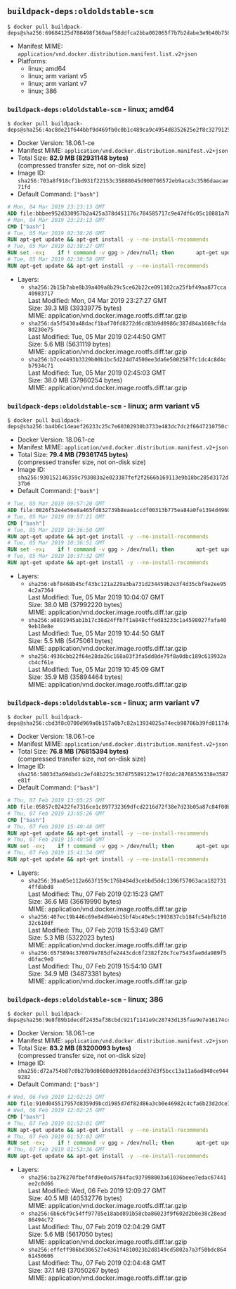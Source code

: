 ## `buildpack-deps:oldoldstable-scm`

```console
$ docker pull buildpack-deps@sha256:69684125d788498f160aaf58ddfca2bba002065f7b7b2dabe3e9b40b7584bfe8
```

-	Manifest MIME: `application/vnd.docker.distribution.manifest.list.v2+json`
-	Platforms:
	-	linux; amd64
	-	linux; arm variant v5
	-	linux; arm variant v7
	-	linux; 386

### `buildpack-deps:oldoldstable-scm` - linux; amd64

```console
$ docker pull buildpack-deps@sha256:4ac8de21f644bbf9d469fb0c0b1c489ca9c4954d8352625e2f8c327912531c2e
```

-	Docker Version: 18.06.1-ce
-	Manifest MIME: `application/vnd.docker.distribution.manifest.v2+json`
-	Total Size: **82.9 MB (82931148 bytes)**  
	(compressed transfer size, not on-disk size)
-	Image ID: `sha256:703a8f918cf1bd931f22153c35888045d900706572eb9aca3c3586daacae71fd`
-	Default Command: `["bash"]`

```dockerfile
# Mon, 04 Mar 2019 23:23:13 GMT
ADD file:bbbee952d330957b2a425a378d451176c784585717c9e47df6c05c10881a7b3c in / 
# Mon, 04 Mar 2019 23:23:13 GMT
CMD ["bash"]
# Tue, 05 Mar 2019 02:38:26 GMT
RUN apt-get update && apt-get install -y --no-install-recommends 		ca-certificates 		curl 		netbase 		wget 	&& rm -rf /var/lib/apt/lists/*
# Tue, 05 Mar 2019 02:38:27 GMT
RUN set -ex; 	if ! command -v gpg > /dev/null; then 		apt-get update; 		apt-get install -y --no-install-recommends 			gnupg 			dirmngr 		; 		rm -rf /var/lib/apt/lists/*; 	fi
# Tue, 05 Mar 2019 02:38:58 GMT
RUN apt-get update && apt-get install -y --no-install-recommends 		bzr 		git 		mercurial 		openssh-client 		subversion 				procps 	&& rm -rf /var/lib/apt/lists/*
```

-	Layers:
	-	`sha256:2b15b7abe8b39a409a8b29c5ce62b22ce091102ca25fbf49aa877cca40983717`  
		Last Modified: Mon, 04 Mar 2019 23:27:27 GMT  
		Size: 39.3 MB (39339775 bytes)  
		MIME: application/vnd.docker.image.rootfs.diff.tar.gzip
	-	`sha256:da5f5430a48dacf1baf70fd8272d6cd83b9d8986c387d84a1669cfda8d230e75`  
		Last Modified: Tue, 05 Mar 2019 02:44:50 GMT  
		Size: 5.6 MB (5631119 bytes)  
		MIME: application/vnd.docker.image.rootfs.diff.tar.gzip
	-	`sha256:b7ce4493b3329b00b1bc5d224d74500ee3da6e5002587fc1dc4c8d4cb7934c71`  
		Last Modified: Tue, 05 Mar 2019 02:45:03 GMT  
		Size: 38.0 MB (37960254 bytes)  
		MIME: application/vnd.docker.image.rootfs.diff.tar.gzip

### `buildpack-deps:oldoldstable-scm` - linux; arm variant v5

```console
$ docker pull buildpack-deps@sha256:ba4b6c14eaef26233c25c7e60302930b3733e483dc7dc2f6647210750cff63c2
```

-	Docker Version: 18.06.1-ce
-	Manifest MIME: `application/vnd.docker.distribution.manifest.v2+json`
-	Total Size: **79.4 MB (79361745 bytes)**  
	(compressed transfer size, not on-disk size)
-	Image ID: `sha256:930152146359c793083a2e023387fef2f2666b169113e9b18bc285d3172d37b6`
-	Default Command: `["bash"]`

```dockerfile
# Tue, 05 Mar 2019 09:57:20 GMT
ADD file:0826f52e4e56e8a465fd832739b8eae1ccdf00313b775ea84a0fe1394d496009 in / 
# Tue, 05 Mar 2019 09:57:21 GMT
CMD ["bash"]
# Tue, 05 Mar 2019 10:36:50 GMT
RUN apt-get update && apt-get install -y --no-install-recommends 		ca-certificates 		curl 		netbase 		wget 	&& rm -rf /var/lib/apt/lists/*
# Tue, 05 Mar 2019 10:36:51 GMT
RUN set -ex; 	if ! command -v gpg > /dev/null; then 		apt-get update; 		apt-get install -y --no-install-recommends 			gnupg 			dirmngr 		; 		rm -rf /var/lib/apt/lists/*; 	fi
# Tue, 05 Mar 2019 10:37:32 GMT
RUN apt-get update && apt-get install -y --no-install-recommends 		bzr 		git 		mercurial 		openssh-client 		subversion 				procps 	&& rm -rf /var/lib/apt/lists/*
```

-	Layers:
	-	`sha256:ebf8468b45cf43bc121a229a3ba731d234459b2e3f4d35cbf9e2ee954c2a7364`  
		Last Modified: Tue, 05 Mar 2019 10:04:07 GMT  
		Size: 38.0 MB (37992220 bytes)  
		MIME: application/vnd.docker.image.rootfs.diff.tar.gzip
	-	`sha256:a0891945ab1b17c38d24ffb7f1a848cffed83233c1a4598027fafa409eb18e8e`  
		Last Modified: Tue, 05 Mar 2019 10:44:50 GMT  
		Size: 5.5 MB (5475061 bytes)  
		MIME: application/vnd.docker.image.rootfs.diff.tar.gzip
	-	`sha256:4936cbb22f64e28da26c168a03f3fa5dd8de79f8a0dbc189c619932acb4cf61e`  
		Last Modified: Tue, 05 Mar 2019 10:45:09 GMT  
		Size: 35.9 MB (35894464 bytes)  
		MIME: application/vnd.docker.image.rootfs.diff.tar.gzip

### `buildpack-deps:oldoldstable-scm` - linux; arm variant v7

```console
$ docker pull buildpack-deps@sha256:cbd3f8c0700d969a0b157a0b7c82a13934025a74ecb98786b39fd8117de2e3da
```

-	Docker Version: 18.06.1-ce
-	Manifest MIME: `application/vnd.docker.distribution.manifest.v2+json`
-	Total Size: **76.8 MB (76815394 bytes)**  
	(compressed transfer size, not on-disk size)
-	Image ID: `sha256:5803d3a694bd1c2ef48b225c367d75589123e17f02dc28768536338e3587e81f`
-	Default Command: `["bash"]`

```dockerfile
# Thu, 07 Feb 2019 13:05:25 GMT
ADD file:05857c02422fe7316ce1c897732369dfcd2216d72f38e7d23b05a87c84f00bda in / 
# Thu, 07 Feb 2019 13:05:26 GMT
CMD ["bash"]
# Thu, 07 Feb 2019 15:40:48 GMT
RUN apt-get update && apt-get install -y --no-install-recommends 		ca-certificates 		curl 		netbase 		wget 	&& rm -rf /var/lib/apt/lists/*
# Thu, 07 Feb 2019 15:40:50 GMT
RUN set -ex; 	if ! command -v gpg > /dev/null; then 		apt-get update; 		apt-get install -y --no-install-recommends 			gnupg 			dirmngr 		; 		rm -rf /var/lib/apt/lists/*; 	fi
# Thu, 07 Feb 2019 15:41:34 GMT
RUN apt-get update && apt-get install -y --no-install-recommends 		bzr 		git 		mercurial 		openssh-client 		subversion 				procps 	&& rm -rf /var/lib/apt/lists/*
```

-	Layers:
	-	`sha256:39aa05e112a663f159c176b484d3cebbd5ddc1396f57063aca1827314ffdabd8`  
		Last Modified: Thu, 07 Feb 2019 02:15:23 GMT  
		Size: 36.6 MB (36619990 bytes)  
		MIME: application/vnd.docker.image.rootfs.diff.tar.gzip
	-	`sha256:407ec19b446c69e84d94eb15bf4bc40e5c1993837cb184fc54bfb21032c610df`  
		Last Modified: Thu, 07 Feb 2019 15:53:49 GMT  
		Size: 5.3 MB (5322023 bytes)  
		MIME: application/vnd.docker.image.rootfs.diff.tar.gzip
	-	`sha256:6575894c370079e785dfe2443cdc6f2382f20c7ce7543fae0da989f5d6fac9e0`  
		Last Modified: Thu, 07 Feb 2019 15:54:10 GMT  
		Size: 34.9 MB (34873381 bytes)  
		MIME: application/vnd.docker.image.rootfs.diff.tar.gzip

### `buildpack-deps:oldoldstable-scm` - linux; 386

```console
$ docker pull buildpack-deps@sha256:9e8f89b1decdf2435af38cbdc921f1141e9c28743d135faa9e7e16174ccddacf
```

-	Docker Version: 18.06.1-ce
-	Manifest MIME: `application/vnd.docker.distribution.manifest.v2+json`
-	Total Size: **83.2 MB (83200093 bytes)**  
	(compressed transfer size, not on-disk size)
-	Image ID: `sha256:d72a754b87c0b27b9d0608dd920b1dacdd37d3f5bcc13a11a6ad840ce9449282`
-	Default Command: `["bash"]`

```dockerfile
# Wed, 06 Feb 2019 12:02:25 GMT
ADD file:910d045517957d8359d9bcd1985d7df82d86a3cb0e46982c4cfa6b23d2dce71a in / 
# Wed, 06 Feb 2019 12:02:25 GMT
CMD ["bash"]
# Thu, 07 Feb 2019 01:53:01 GMT
RUN apt-get update && apt-get install -y --no-install-recommends 		ca-certificates 		curl 		netbase 		wget 	&& rm -rf /var/lib/apt/lists/*
# Thu, 07 Feb 2019 01:53:02 GMT
RUN set -ex; 	if ! command -v gpg > /dev/null; then 		apt-get update; 		apt-get install -y --no-install-recommends 			gnupg 			dirmngr 		; 		rm -rf /var/lib/apt/lists/*; 	fi
# Thu, 07 Feb 2019 01:53:36 GMT
RUN apt-get update && apt-get install -y --no-install-recommends 		bzr 		git 		mercurial 		openssh-client 		subversion 				procps 	&& rm -rf /var/lib/apt/lists/*
```

-	Layers:
	-	`sha256:ba276270fbef4fd9e0a45784fac937998003a61036beee7edac67441ee2c0d66`  
		Last Modified: Wed, 06 Feb 2019 12:09:27 GMT  
		Size: 40.5 MB (40532776 bytes)  
		MIME: application/vnd.docker.image.rootfs.diff.tar.gzip
	-	`sha256:6b6c6f9c54ff97785e18abd891b58cba86023f9f602d2b8e38c28ead86494c72`  
		Last Modified: Thu, 07 Feb 2019 02:04:29 GMT  
		Size: 5.6 MB (5617050 bytes)  
		MIME: application/vnd.docker.image.rootfs.diff.tar.gzip
	-	`sha256:effeff986bd306527e4361f4810023b2d8149cd5802a7a3f50bdc86461450606`  
		Last Modified: Thu, 07 Feb 2019 02:04:48 GMT  
		Size: 37.1 MB (37050267 bytes)  
		MIME: application/vnd.docker.image.rootfs.diff.tar.gzip
